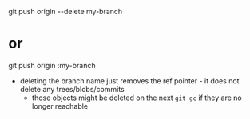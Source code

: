 
git push origin --delete my-branch
# or
git push origin :my-branch


* deleting the branch name just removes the ref pointer - it does not delete any trees/blobs/commits
    * those objects might be deleted on the next `git gc` if they are no longer reachable
